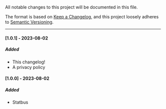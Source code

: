 
All notable changes to this project will be documented in this file.

The format is based on [Keep a Changelog](https://keepachangelog.com/en/1.0.0/),
and this project loosely adheres to [Semantic Versioning](https://semver.org/spec/v2.0.0.html).

---

#### [1.0.1] - 2023-08-02

##### Added
- This changelog!
- A privacy policy


#### [1.0.0] - 2023-08-02

##### Added
- Statbus
